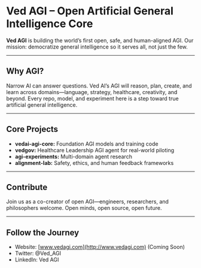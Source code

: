 # Ved AGI – Open Artificial General Intelligence Core

**Ved AGI** is building the world’s first open, safe, and human-aligned AGI.
Our mission: democratize general intelligence so it serves all, not just the few.

---

## Why AGI?

Narrow AI can answer questions. Ved AI’s AGI will reason, plan, create, and learn across domains—language, strategy, healthcare, creativity, and beyond.
Every repo, model, and experiment here is a step toward true artificial general intelligence.

---

## Core Projects

- **vedai-agi-core:** Foundation AGI models and training code
- **vedgov:** Healthcare Leadership AGI agent for real-world piloting
- **agi-experiments:** Multi-domain agent research
- **alignment-lab:** Safety, ethics, and human feedback frameworks

---

## Contribute

Join us as a co-creator of open AGI—engineers, researchers, and philosophers welcome.
Open minds, open source, open future.

---

## Follow the Journey

- Website: [www.vedagi.com](http://www.vedagi.com) (Coming Soon)
- Twitter: @Ved_AGI
- LinkedIn: Ved AGI
